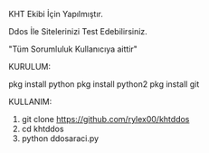 KHT Ekibi İçin Yapılmıştır.

Ddos İle Sitelerinizi Test Edebilirsiniz.

"Tüm Sorumluluk Kullanıcıya aittir"

KURULUM:

pkg install python
pkg install python2
pkg install git

KULLANIM:

1) git clone https://github.com/rylex00/khtddos
2) cd khtddos
2) python ddosaraci.py
